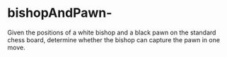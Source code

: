 # bishopAndPawn-
Given the positions of a white bishop and a black pawn on the standard chess board, determine whether the bishop can capture the pawn in one move.
